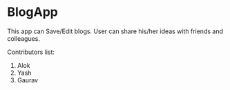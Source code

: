 # BlogApp
This app can Save/Edit blogs. User can share his/her ideas with friends and colleagues.

Contributors list:
1. Alok
2. Yash
3. Gaurav
